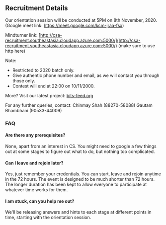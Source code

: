 ## Recruitment Details

Our orientation session will be conducted at 5PM on 8th November, 2020. (Google meet link: https://meet.google.com/kcm-jraa-fsx)

Mindturner link: [http://csa-recruitment.southeastasia.cloudapp.azure.com:5000/](http://csa-recruitment.southeastasia.cloudapp.azure.com:5000/)
(make sure to use http here)      


Note: 
- Restricted to 2020 batch only. 
- Give authentic phone number and email, as we will contact you through those only.
- Contest will end at 22:00 on 10/11/2000.


More?
Visit our latest project: [bits-feed.org](https://bits-feed.org)


For any further queries, contact:
Chinmay Shah (88270-58088)
Gautam Bhambhani (90533-44009)

### FAQ

#### Are there any prerequisites?

None, apart from an interest in CS. You might need to google a few things out at some stages to figure out what to do, but nothing too complicated.

#### Can I leave and rejoin later?

Yes, just remember your credentials. You can start, leave and rejoin anytime in the 72 hours. The event is designed to be much shorter than 72 hours. The longer duration has been kept to allow everyone to participate at whatever time works for them.

#### I am stuck, can you help me out?

We'll be releasing answers and hints to each stage at different points in time, starting with the orientation session.
